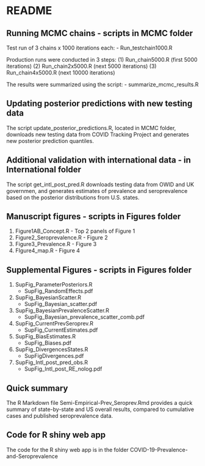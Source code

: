 README
================

## Running MCMC chains - scripts in MCMC folder

Test run of 3 chains x 1000 iterations each: - Run\_testchain1000.R

Production runs were conducted in 3 steps: (1) Run\_chain5000.R (first
5000 iterations) (2) Run\_chain2x5000.R (next 5000 iterations) (3)
Run\_chain4x5000.R (next 10000 iterations)

The results were summarized using the script: -
summarize\_mcmc\_results.R

## Updating posterior predictions with new testing data

The script update\_posterior\_predictions.R, located in MCMC folder,
downloads new testing data from COVID Tracking Project and generates new
posterior prediction
quantiles.

## Additional validation with international data - in International folder

The script get\_intl\_post\_pred.R downloads testing data from OWID and
UK governmen, and generates estimates of prevalence and seroprevalence
based on the posterior distributions from U.S. states.

## Manuscript figures - scripts in Figures folder

1)  Figure1AB\_Concept.R - Top 2 panels of Figure 1
2)  Figure2\_Seroprevalence.R - Figure 2
3)  Figure3\_Prevalence.R - Figure 3
4)  FIgure4\_map.R - Figure 4

## Supplemental Figures - scripts in Figures folder

1)  SupFig\_ParameterPosteriors.R
      - SupFig\_RandomEffects.pdf
2)  SupFig\_BayesianScatter.R
      - SupFig\_Bayesian\_scatter.pdf
3)  SupFig\_BayesianPrevalenceScatter.R
      - SupFig\_Bayesian\_prevalence\_scatter\_comb.pdf
4)  SupFig\_CurrentPrevSeroprev.R
      - SupFig\_CurrentEstimates.pdf
5)  SupFig\_BiasEstimates.R
      - SupFig\_Biases.pdf
6)  SupFig\_DivergencesStates.R
      - SupFigDivergences.pdf
7)  SupFig\_Intl\_post\_pred\_obs.R
      - SupFig\_Intl\_post\_RE\_nolog.pdf

## Quick summary

The R Markdown file Semi-Empirical-Prev\_Seroprev.Rmd provides a quick
summary of state-by-state and US overall results, compared to cumulative
cases and published seroprevalence data.

## Code for R shiny web app

The code for the R shiny web app is in the folder
COVID-19-Prevalence-and-Seroprevalence
